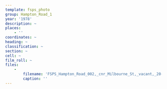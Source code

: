 ```yaml
---
template: fsps_photo
group: Hampton_Road_1
year: '1978'
description: ~
places:
    - ''
coordinates: ~
heading: ~
classification: ~
section: ~
cell: ~
film_roll: ~
files:
    -
        filename: 'FSPS_Hampton_Road_002,_cnr_Milbourne_St,_vacant,_20-5-J,_1978.png'
        caption: ''
---
```

